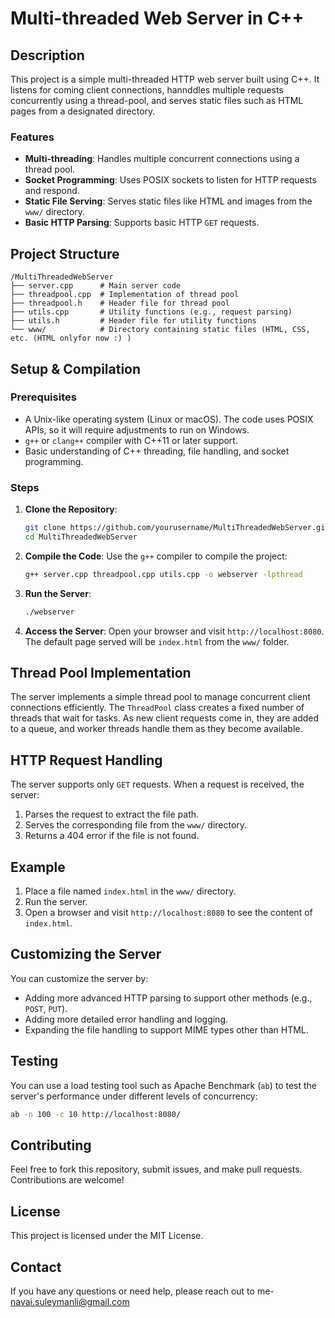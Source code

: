 
# Multi-threaded Web Server in C++

## Description
This project is a simple multi-threaded HTTP web server built using C++. It listens for coming client connections, hannddles multiple requests concurrently using a thread-pool, and serves static files such as HTML pages from a designated directory.

### Features
- **Multi-threading**: Handles multiple concurrent connections using a thread pool.
- **Socket Programming**: Uses POSIX sockets to listen for HTTP requests and respond.
- **Static File Serving**: Serves static files like HTML and images from the `www/` directory.
- **Basic HTTP Parsing**: Supports basic HTTP `GET` requests.

## Project Structure
```
/MultiThreadedWebServer
├── server.cpp      # Main server code
├── threadpool.cpp  # Implementation of thread pool
├── threadpool.h    # Header file for thread pool
├── utils.cpp       # Utility functions (e.g., request parsing)
├── utils.h         # Header file for utility functions
└── www/            # Directory containing static files (HTML, CSS, etc. (HTML onlyfor now :) )
```

## Setup & Compilation

### Prerequisites
- A Unix-like operating system (Linux or macOS). The code uses POSIX APIs, so it will require adjustments to run on Windows.
- `g++` or `clang++` compiler with C++11 or later support.
- Basic understanding of C++ threading, file handling, and socket programming.

### Steps

1. **Clone the Repository**:
   ```bash
   git clone https://github.com/yourusername/MultiThreadedWebServer.git
   cd MultiThreadedWebServer
   ```

2. **Compile the Code**:
   Use the `g++` compiler to compile the project:
   ```bash
   g++ server.cpp threadpool.cpp utils.cpp -o webserver -lpthread
   ```

3. **Run the Server**:
   ```bash
   ./webserver
   ```

4. **Access the Server**:
   Open your browser and visit `http://localhost:8080`. The default page served will be `index.html` from the `www/` folder.

## Thread Pool Implementation
The server implements a simple thread pool to manage concurrent client connections efficiently. The `ThreadPool` class creates a fixed number of threads that wait for tasks. As new client requests come in, they are added to a queue, and worker threads handle them as they become available.

## HTTP Request Handling
The server supports only `GET` requests. When a request is received, the server:
1. Parses the request to extract the file path.
2. Serves the corresponding file from the `www/` directory.
3. Returns a 404 error if the file is not found.

## Example
1. Place a file named `index.html` in the `www/` directory.
2. Run the server.
3. Open a browser and visit `http://localhost:8080` to see the content of `index.html`.

## Customizing the Server
You can customize the server by:
- Adding more advanced HTTP parsing to support other methods (e.g., `POST`, `PUT`).
- Adding more detailed error handling and logging.
- Expanding the file handling to support MIME types other than HTML.

## Testing
You can use a load testing tool such as Apache Benchmark (`ab`) to test the server's performance under different levels of concurrency:
```bash
ab -n 100 -c 10 http://localhost:8080/
```

## Contributing
Feel free to fork this repository, submit issues, and make pull requests. Contributions are welcome!

## License
This project is licensed under the MIT License.

## Contact
If you have any questions or need help, please reach out to me- navai.suleymanli@gmail.com

